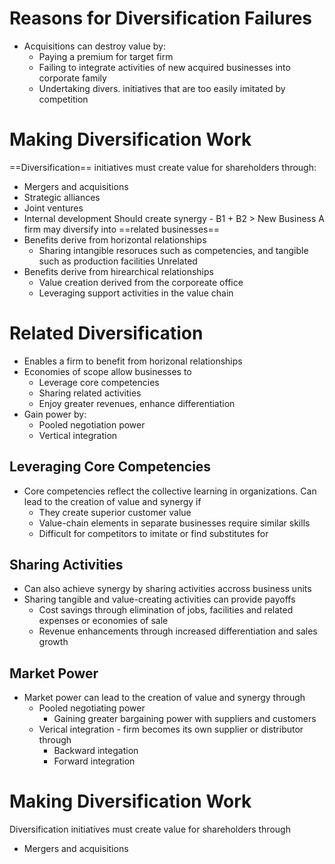 # Reasons for Diversification Failures
- Acquisitions can destroy value by:
	- Paying a premium for target firm
	- Failing to integrate activities of new acquired businesses into corporate family
	- Undertaking divers. initiatives that are too easily imitated by competition
# Making Diversification Work
==Diversification== initiatives must create value for shareholders through:
- Mergers and acquisitions
- Strategic alliances
- Joint ventures
- Internal development
Should create synergy - B1 + B2 > New Business
A firm may diversify into ==related businesses==
- Benefits derive from horizontal relationships
	- Sharing intangible resoruces such as competencies, and tangible such as production facilities
Unrelated
- Benefits derive from hirearchical relationships
	- Value creation derived from the corporeate office
	- Leveraging support activities in the value chain
# Related Diversification
- Enables a firm to benefit from horizonal relationships
- Economies of scope allow businesses to
	- Leverage core competencies
	- Sharing related activities
	- Enjoy greater revenues, enhance differentiation
- Gain power by:
	- Pooled negotiation power
	- Vertical integration
## Leveraging Core Competencies
- Core competencies reflect the collective learning in organizations. Can lead to the creation of value and synergy if
	- They create superior customer value
	- Value-chain elements in separate businesses require similar skills
	- Difficult for competitors to imitate or find substitutes for
## Sharing Activities
- Can also achieve synergy by sharing activities accross business units
- Sharing tangible and value-creating activities can provide payoffs
	- Cost savings through elimination of jobs, facilities and related expenses or economies of sale
	- Revenue enhancements through increased differentiation and sales growth
## Market Power
- Market power can lead to the creation of value and synergy through
	- Pooled negotiating power
		- Gaining greater bargaining power with suppliers and customers
	- Verical integration - firm becomes its own supplier or distributor through
		- Backward integation
		- Forward integration
# Making Diversification Work
Diversification initiatives must create value for shareholders through
- Mergers and acquisitions